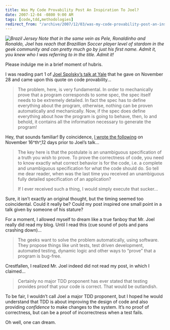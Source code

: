 ```yaml
---
title: Was My Code Provability Post An Inspiration To Joel?
date: 2007-12-04 -0800 9:00 AM
tags: [code,tdd,methodologies]
redirect_from: "/archive/2007/12/03/was-my-code-provability-post-an-inspiration-to-joel.aspx/"
---
```


*![Brazil
Jersey](https://haacked.com/images/haacked_com/WindowsLiveWriter/DidJoelReadMyPostOnCodeProvability_211/BrazilJersey_3.jpg)
Note that in the same vein as Pele, Ronaldinho and Ronaldo, Joel has
reach that Brazillian Soccer player level of stardom in the geek
community and can pretty much go by just his first name. Admit it, you
knew who I was referring to in the title. Admit it!*

Please indulge me in a brief moment of hubris.

I was reading part 1 of [Joel Spolsky’s talk at
Yale](http://www.joelonsoftware.com/items/2007/12/03.html "Joel's Talk at Yale Part 1")
that he gave on November 28 and came upon this quote on code
provability...

> The problem, here, is very fundamental. In order to mechanically prove
> that a program corresponds to some spec, the spec itself needs to be
> extremely detailed. In fact the spec has to define everything about
> the program, otherwise, nothing can be proven automatically and
> mechanically. Now, if the spec does define everything about how the
> program is going to behave, then, lo and behold, it contains all the
> information necessary to generate the program!

Hey, that sounds familiar! By coincidence, [I wrote the
following](https://haacked.com/archive/2007/11/16/what-exactly-are-you-trying-to-prove.aspx "What exactly are you trying to prove")
on November 16^th^,12 days prior to Joel’s talk...

> The key here is that the postulate is an unambiguous specification of
> a truth you wish to prove. To prove the correctness of code, you need
> to know exactly what correct behavior is for the code, i.e. a complete
> and unambiguous specification for what the code should do. So tell me
> dear reader, when was the last time you received an unambiguous fully
> detailed specification of an application?
>
> If I ever received such a thing, I would simply execute that sucker...

Sure, it isn’t exactly an original thought, but the timing seemed too
coincidental. Could it really be? Could my post inspired one small point
in a talk given by someone of his stature?

For a moment, I allowed myself to dream like a true fanboy that Mr. Joel
really did read my blog. Until I read this (cue sound of pots and pans
crashing down)...

> The geeks want to solve the problem automatically, using software.
> They propose things like unit tests, test driven development,
> automated testing, dynamic logic and other ways to “prove” that a
> program is bug-free.

Crestfallen, I realized Mr. Joel indeed did not read my post, in which I
claimed...

> Certainly no major TDD proponent has ever stated that testing provides
> proof that your code is correct. That would be outlandish.

To be fair, I wouldn’t call Joel a major TDD proponent, but I hoped he
would understand that TDD is about improving the design of code and also
providing *confidence* to make changes to the system. It’s no proof of
correctness, but can be a proof of incorrectness when a test fails.

Oh well, one can dream.

